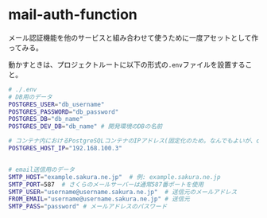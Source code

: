 # mail-auth-function
メール認証機能を他のサービスと組み合わせて使うために一度アセットとして作ってみる。

動かすときは、プロジェクトルートに以下の形式の`.env`ファイルを設置すること。
```bash
# ./.env
# DB用のデータ
POSTGRES_USER="db_username"
POSTGRES_PASSWORD="db_password"
POSTGRES_DB="db_name"
POSTGRES_DEV_DB="db_name" # 開発環境のDBの名前

# コンテナ内におけるPostgreSQLコンテナのIPアドレス(固定化のため。なんでもよいが、compose.ymlの最後の方に記載されているネットワークアドレスに該当するものでないといけない)
POSTGRES_HOST_IP="192.168.100.3"


# email送信用のデータ
SMTP_HOST="example.sakura.ne.jp"  # 例: example.sakura.ne.jp
SMTP_PORT=587  # さくらのメールサーバーは通常587番ポートを使用
SMTP_USER="username@username.sakura.ne.jp"  # 送信元のメールアドレス
FROM_EMAIL="username@username.sakura.ne.jp" # 送信元
SMTP_PASS="password" # メールアドレスのパスワード
```
